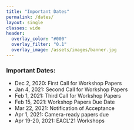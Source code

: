 ```yaml
---
title: "Important Dates"
permalink: /dates/
layout: single
classes: wide
header:
  overlay_color: "#000"
  overlay_filter: "0.1"
  overlay_image: /assets/images/banner.jpg
---
```


### Important Dates:

* Dec 2, 2020: First Call for Workshop Papers
* Jan 4, 2021: Second Call for Workshop Papers
* Feb 1, 2021: Third Call for Workshop Papers
* Feb 15, 2021: Workshop Papers Due Date
* Mar 22, 2021: Notification of Acceptance
* Apr 1, 2021: Camera-ready papers due
* Apr 19-20, 2021: EACL'21 Workshops 
